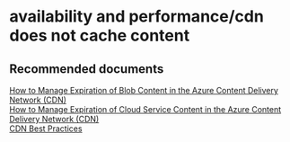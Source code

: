 <properties
	pageTitle="availability and performance/cdn does not cache content"
	description="availability and performance/cdn does not cache content"
	service="microsoft.cdn"
	resource="profiles"
	authors="aashu"
	displayOrder=""
	selfHelpType="generic"
	supportTopicIds="32302783"
	resourceTags=""
	productPesIds="16975"
	cloudEnvironments="public"
	articleId="96474219-228b-41db-9643-9d605574b819"
/>

# availability and performance/cdn does not cache content


## **Recommended documents**
[How to Manage Expiration of Blob Content in the Azure Content Delivery Network (CDN)](https://azure.microsoft.com/documentation/articles/cdn-manage-expiration-of-blob-content/)<br>
[How to Manage Expiration of Cloud Service Content in the Azure Content Delivery Network (CDN)](https://azure.microsoft.com/documentation/articles/cdn-manage-expiration-of-cloud-service-content/)<br>
[CDN Best Practices](https://azure.microsoft.com/documentation/articles/best-practices-cdn/)
